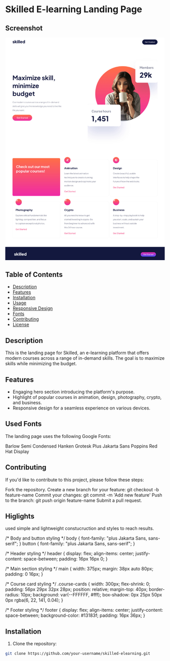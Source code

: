 # Skilled E-learning Landing Page

## Screenshot

![Alt text](assets/hafssxqxlupdyup650ad.jpg)


## Table of Contents

- [Description](#description)
- [Features](#features)
- [Installation](#installation)
- [Usage](#usage)
- [Responsive Design](#responsive-design)
- [Fonts](#fonts)
- [Contributing](#contributing)
- [License](#license)

## Description

This is the landing page for Skilled, an e-learning platform that offers modern courses across a range of in-demand skills. The goal is to maximize skills while minimizing the budget.

## Features

- Engaging hero section introducing the platform's purpose.
- Highlight of popular courses in animation, design, photography, crypto, and business.
- Responsive design for a seamless experience on various devices.

## Used Fonts

The landing page uses the following Google Fonts:

Barlow Semi Condensed
Hanken Grotesk
Plus Jakarta Sans
Poppins
Red Hat Display

## Contributing

If you'd like to contribute to this project, please follow these steps:

Fork the repository.
Create a new branch for your feature: git checkout -b feature-name
Commit your changes: git commit -m 'Add new feature'
Push to the branch: git push origin feature-name
Submit a pull request.

## Higlights 

used simple and lightweight constucruction and styles to reach results.

/* Body and button styling */
body { font-family: "plus Jakarta Sans, sans-serif"; }
button { font-family: "plus Jakarta Sans, sans-serif"; }

/* Header styling */
header {
  display: flex;
  align-items: center;
  justify-content: space-between;
  padding: 16px 16px 0;
}

/* Main section styling */
main { width: 375px; margin: 38px auto 80px; padding: 0 16px; }

/* Course card styling */
.course-cards {
  width: 300px;
  flex-shrink: 0;
  padding: 56px 29px 32px 28px;
  position: relative;
  margin-top: 40px;
  border-radius: 10px;
  background: var(--FFFFFF, #fff);
  box-shadow: 0px 25px 50px 0px rgba(6, 22, 141, 0.04);
}

/* Footer styling */
footer {
  display: flex;
  align-items: center;
  justify-content: space-between;
  background-color: #13183f;
  padding: 16px 36px;
}


## Installation

1. Clone the repository:

```bash
git clone https://github.com/your-username/skilled-elearning.git

